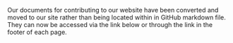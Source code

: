 Our documents for contributing to our website have been converted and moved to our site rather than being located within in GitHub markdown file. They can now be accessed via the link below or through the link in the footer of each page.